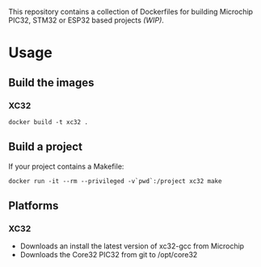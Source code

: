 This repository contains a collection of Dockerfiles for building
Microchip PIC32, STM32 or ESP32 based projects *(WIP)*.

# Usage

## Build the images
### XC32
```
docker build -t xc32 .
```

## Build a project
If your project contains a Makefile:
```
docker run -it --rm --privileged -v`pwd`:/project xc32 make
```

## Platforms
### XC32
* Downloads an install the latest version of xc32-gcc from Microchip
* Downloads the Core32 PIC32 from git to /opt/core32
